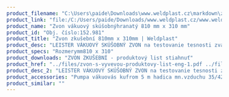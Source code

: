 ```yaml
---
product_filename: "C:\Users\paide\Downloads\www.weldplast.cz\markdown\zvon-zkusebni-810mm-x-310mm.md"
product_link: "file:/C:/Users/paide/Downloads/www.weldplast.cz/www.weldplast.cz/sk/zvon-zkusebni-810mm-x-310mm"
product_name: "Zvon vákuový skúšobnýhranatý 810 mm x 310 mm"
product_id: "Obj. číslo:152.981"
product_title: "Zvon zkušební 810mm x 310mm | Weldplast"
product_desc: "LEISTER VÁKUOVÝ SKÚŠOBNÝ ZVON na testovanie tesnosti zvarov pomocou zmeny podtlaku s manometrom. Obdĺžnikový tvar (810 mm x 310 mm) Veľká testovacia oblasť Jednoduchá manipulácia Kompletné testovacie zariadenie sa skladá zo zvona (hranatého alebo okrúhleho) a vývevy."
product_specs: "Rozmerymm810 x 310"
product_downloads: "ZVON ZKUŠEBNÍ - produktový list stiahnuť"
product_href: "../files/zvon-s-vyvevou-produktovy-list-eng-1.pdf ../files/zvon-s-vyvevou-produktovy-list-eng-1.pdf"
product_desc_2: "LEISTER VÁKUOVÝ SKÚŠOBNÝ ZVON na testovanie tesnosti zvarov pomocou zmeny podtlaku s manometrom. Obdĺžnikový tvar (810 mm x 310 mm) Veľká testovacia oblasť Jednoduchá manipulácia Kompletné testovacie zariadenie sa skladá zo zvona (hranatého alebo okrúhleho) a vývevy."
product_accessories: "Pumpa vákuovás kufrom 5 m hadica mn.vzduchu 35/42 m3/hZvon vákuový skúšobnýguľatý"
product_similar: ""
---
```

